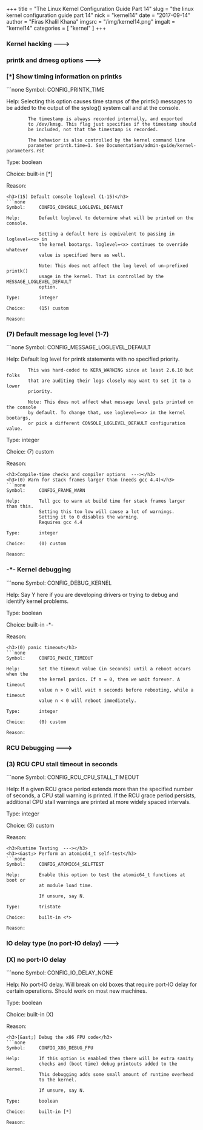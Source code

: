 +++
title = "The Linux Kernel Configuration Guide Part 14"
slug = "the linux kernel configuration guide part 14"
nick = "kernel14"
date = "2017-09-14"
author = "Firas Khalil Khana"
imgsrc = "/img/kernel14.png"
imgalt = "kernel14"
categories = [ "kernel" ]
+++
<h3>Kernel hacking  ---></h3>
<h3>printk and dmesg options  ---></h3>
<h3>[&ast;] Show timing information on printks</h3>
```none
Symbol:     CONFIG_PRINTK_TIME

Help:       Selecting this option causes time stamps of the printk()
            messages to be added to the output of the syslog() system
            call and at the console.

            The timestamp is always recorded internally, and exported
            to /dev/kmsg. This flag just specifies if the timestamp should
            be included, not that the timestamp is recorded.

            The behavior is also controlled by the kernel command line
            parameter printk.time=1. See Documentation/admin-guide/kernel-parameters.rst

Type:       boolean

Choice:     built-in [*]

Reason:     
```
<h3>(15) Default console loglevel (1-15)</h3>
```none
Symbol:     CONFIG_CONSOLE_LOGLEVEL_DEFAULT

Help:       Default loglevel to determine what will be printed on the console.

            Setting a default here is equivalent to passing in loglevel=<x> in
            the kernel bootargs. loglevel=<x> continues to override whatever
            value is specified here as well.

            Note: This does not affect the log level of un-prefixed printk()
            usage in the kernel. That is controlled by the MESSAGE_LOGLEVEL_DEFAULT
            option.

Type:       integer

Choice:     (15) custom

Reason:     
```
<h3>(7) Default message log level (1-7)</h3>
```none
Symbol:     CONFIG_MESSAGE_LOGLEVEL_DEFAULT

Help:       Default log level for printk statements with no specified priority.

            This was hard-coded to KERN_WARNING since at least 2.6.10 but folks
            that are auditing their logs closely may want to set it to a lower
            priority.

            Note: This does not affect what message level gets printed on the console
            by default. To change that, use loglevel=<x> in the kernel bootargs,
            or pick a different CONSOLE_LOGLEVEL_DEFAULT configuration value.

Type:       integer

Choice:     (7) custom

Reason:     
```
<h3>Compile-time checks and compiler options  ---></h3>
<h3>(0) Warn for stack frames larger than (needs gcc 4.4)</h3>
```none
Symbol:     CONFIG_FRAME_WARN

Help:       Tell gcc to warn at build time for stack frames larger than this.
            Setting this too low will cause a lot of warnings.
            Setting it to 0 disables the warning.
            Requires gcc 4.4 

Type:       integer

Choice:     (0) custom

Reason:     
```
<h3>-&ast;- Kernel debugging</h3>
```none
Symbol:     CONFIG_DEBUG_KERNEL

Help:       Say Y here if you are developing drivers or trying to debug and
            identify kernel problems.

Type:       boolean

Choice:     built-in -*-

Reason:     
```
<h3>(0) panic timeout</h3>
```none
Symbol:     CONFIG_PANIC_TIMEOUT

Help:       Set the timeout value (in seconds) until a reboot occurs when the
            the kernel panics. If n = 0, then we wait forever. A timeout
            value n > 0 will wait n seconds before rebooting, while a timeout
            value n < 0 will reboot immediately.

Type:       integer

Choice:     (0) custom

Reason:     
```
<h3>RCU Debugging  ---></h3>
<h3>(3) RCU CPU stall timeout in seconds</h3>
```none
Symbol:     CONFIG_RCU_CPU_STALL_TIMEOUT

Help:       If a given RCU grace period extends more than the specified
            number of seconds, a CPU stall warning is printed.  If the
            RCU grace period persists, additional CPU stall warnings are
            printed at more widely spaced intervals.

Type:       integer

Choice:     (3) custom

Reason:     
```
<h3>Runtime Testing  ---></h3>
<h3><&ast;> Perform an atomic64_t self-test</h3>
```none
Symbol:     CONFIG_ATOMIC64_SELFTEST

Help:       Enable this option to test the atomic64_t functions at boot or
            at module load time.

            If unsure, say N.

Type:       tristate

Choice:     built-in <*>

Reason:     
```
<h3>IO delay type (no port-IO delay)  ---></h3>
<h3>(X) no port-IO delay</h3>
```none
Symbol:     CONFIG_IO_DELAY_NONE

Help:       No port-IO delay. Will break on old boxes that require port-IO
            delay for certain operations. Should work on most new machines.

Type:       boolean

Choice:     built-in (X)

Reason:     
```
<h3>[&ast;] Debug the x86 FPU code</h3>
```none
Symbol:     CONFIG_X86_DEBUG_FPU

Help:       If this option is enabled then there will be extra sanity
            checks and (boot time) debug printouts added to the kernel.
            This debugging adds some small amount of runtime overhead
            to the kernel.

            If unsure, say N.

Type:       boolean

Choice:     built-in [*]

Reason:     
```
